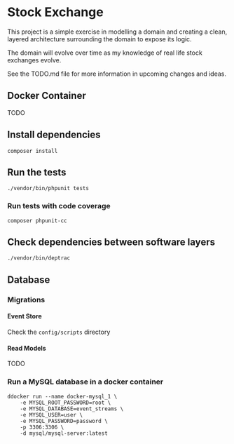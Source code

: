 # Stock Exchange

This project is a simple exercise in modelling a domain and creating a clean, layered architecture surrounding the domain to expose its logic.

The domain will evolve over time as my knowledge of real life stock exchanges evolve.

See the TODO.md file for more information in upcoming changes and ideas.

## Docker Container

TODO

## Install dependencies

`composer install`

## Run the tests

`./vendor/bin/phpunit tests`

### Run tests with code coverage

`composer phpunit-cc`

## Check dependencies between software layers

`./vendor/bin/deptrac` 

## Database

### Migrations

#### Event Store

Check the `config/scripts` directory

#### Read Models

TODO

### Run a MySQL database in a docker container

```
ddocker run --name docker-mysql_1 \
    -e MYSQL_ROOT_PASSWORD=root \
    -e MYSQL_DATABASE=event_streams \
    -e MYSQL_USER=user \
    -e MYSQL_PASSWORD=password \
    -p 3306:3306 \
    -d mysql/mysql-server:latest

```
